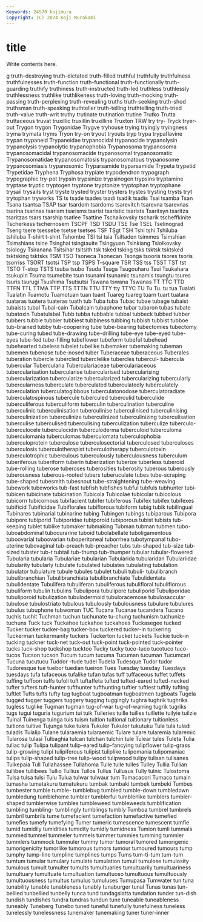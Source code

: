```yaml
---
Keywords: 24570 kojimura
Copyright: (C) 2024 Koji Murakami
---
```


# title

Write contents here.



g truth-destroying truth-dictated truth-filled truthful truthfully truthfulness truthfulnesses truth-function
truth-functional truth-functionally truth-guarding truthify truthiness truth-instructed truth-led truthless truthlessly truthlessness
truthlike truthlikeness truth-loving truth-mocking truth-passing truth-perplexing truth-revealing truths truth-seeking truth-shod
truthsman truth-speaking truthteller truth-telling truthtelling truth-tried truth-value truth-writ truthy trutinate
trutination trutine Trutko Trutta truttaceous truvat truxillic truxillin truxilline Truxton
TRW try try- Tryck tryer-out Trygon trygon Trygonidae Trygve tryhouse
trying tryingly tryingness tryma trymata tryms Tryon try-on tryout tryouts
tryp trypa trypaflavine trypan trypaneid Trypaneidae trypanocidal trypanocide trypanolysin trypanolysis
trypanolytic trypanophobia Trypanosoma trypanosoma trypanosomacidal trypanosomacide trypanosomal trypanosomatic Trypanosomatidae trypanosomatosis
trypanosomatous trypanosome trypanosomiasis trypanosomic Tryparsamide tryparsamide Trypeta trypetid Trypetidae Tryphena
Tryphosa trypiate trypodendron trypograph trypographic try-pot trypsin trypsinize trypsinogen trypsins
tryptamine tryptase tryptic tryptogen tryptone tryptonize tryptophan tryptophane trysail trysails
tryst tryste trysted tryster trysters trystes trysting trysts tryt trytophan
tryworks TS ts tsade tsades tsadi tsadik tsadis Tsai tsamba
Tsan Tsana tsantsa TSAP tsar tsardom tsardoms tsarevitch tsarevna tsarevnas
tsarina tsarinas tsarism tsarisms tsarist tsaristic tsarists Tsaritsyn tsaritza tsaritzas
tsars tsarship tsatlee Tsattine Tschaikovsky tscharik tscheffkinite Tscherkess tschernosem TSCPF
TSD TSDU TSE Tse TSEL Tselinograd Tseng tsere tsessebe tsetse
tsetses TSF TSgt TSH Tshi tshi Tshiluba tshiluba T-shirt t-shirt
Tshombe TSI tsi tsia Tsiltaden tsimmes Tsimshian Tsimshians tsine Tsinghai
tsingtauite Tsingyuan Tsinkiang Tsiolkovsky tsiology Tsiranana Tsitsihar tsitsith tsk tsked
tsking tsks tsktsk tsktsked tsktsking tsktsks TSM TSO Tsoneca Tsonecan
Tsonga tsooris tsores tsoris tsorriss TSORT tsotsi TSP tsp TSPS
T-square TSR TSS tss TSST TST tst TSTO T-stop TSTS
tsuba tsubo Tsuda Tsuga Tsugouharu Tsui Tsukahara tsukupin Tsuma tsumebite
tsun tsunami tsunamic tsunamis tsungtu tsures tsuris tsurugi Tsushima Tsutsutsi
Tswana tswana Tswanas TT TTC TTD TTFN TTL TTMA TTP
TTS TTTN TTU TTY tty TTYC TU Tu Tu. tu
tua Tualati Tualatin Tuamotu Tuamotuan tuan tuant Tuareg tuareg tuarn
tuart tuatara tuataras tuatera tuateras tuath tub Tuba tuba Tubac
tubae tubage tubaist tubaists tubal Tubal-cain Tubalcain tubaphone tubar tubaron
tubas tubate tubatoxin Tubatulabal Tubb tubba tubbable tubbal tubbeck tubbed
tubber tubbers tubbie tubbier tubbiest tubbiness tubbing tubbish tubbist tubboe
tub-brained tubby tub-coopering tube tube-bearing tubectomies tubectomy tube-curing tubed tube-drawing
tube-drilling tube-eye tube-eyed tube-eyes tube-fed tube-filling tubeflower tubeform tubeful tubehead
tubehearted tubeless tubelet tubelike tubemaker tubemaking tubeman tubemen tubenose tube-nosed
tuber Tuberaceae tuberaceous Tuberales tuberation tubercle tubercled tuberclelike tubercles tubercul-
tubercula tubercular Tubercularia Tuberculariaceae tuberculariaceous tubercularisation tubercularise tubercularised tubercularising tubercularization
tubercularize tubercularized tubercularizing tubercularly tubercularness tuberculate tuberculated tuberculatedly tuberculately tuberculation
tuberculatogibbous tuberculatonodose tuberculatoradiate tuberculatospinous tubercule tuberculed tuberculid tuberculide tuberculiferous tuberculiform
tuberculin tuberculination tuberculine tuberculinic tuberculinisation tuberculinise tuberculinised tuberculinising tuberculinization tuberculinize
tuberculinized tuberculinizing tuberculisation tuberculise tuberculised tuberculising tuberculization tuberculize tuberculo- tuberculocele
tuberculocidin tuberculoderma tuberculoid tuberculoma tuberculomania tuberculomas tuberculomata tuberculophobia tuberculoprotein tuberculose
tuberculosectorial tuberculosed tuberculoses tuberculosis tuberculotherapist tuberculotherapy tuberculotoxin tuberculotrophic tuberculous tuberculously
tuberculousness tuberculum tuberiferous tuberiform tuberin tuberization tuberize tuberless tuberoid tube-rolling
tuberose tuberoses tuberosities tuberosity tuberous tuberously tuberousness tuberous-rooted tubers tuberuculate
tubes tube-scraping tube-shaped tubesmith tubesnout tube-straightening tube-weaving tubework tubeworks tub-fast
tubfish tubfishes tubful tubfuls tubhunter tubi- tubicen tubicinate tubicination Tubicola
Tubicolae tubicolar tubicolous tubicorn tubicornous tubifacient tubifer tubiferous Tubifex tubifex
tubifexes tubificid Tubificidae Tubiflorales tubiflorous tubiform tubig tubik tubilingual Tubinares
tubinarial tubinarine tubing Tubingen tubings tubiparous Tubipora tubipore tubiporid Tubiporidae
tubiporoid tubiporous tubist tubists tub-keeping tublet tublike tubmaker tubmaking Tubman
tubman tubmen tubo- tuboabdominal tubocurarine tuboid tubolabellate tuboligamentous tuboovarial tuboovarian
tuboperitoneal tuborrhea tubotympanal tubo-uterine tubovaginal tub-preach tub-preacher tubs tub-shaped tub-size
tub-sized tubster tub-t tubtail tub-thump tub-thumper tubular tubular-flowered Tubularia tubularia
Tubulariae tubularian Tubularida tubularidan Tubulariidae tubularity tubularly tubulate tubulated tubulates
tubulating tubulation tubulator tubulature tubule tubules tubulet tubuli tubuli- tubulibranch
tubulibranchian Tubulibranchiata tubulibranchiate Tubulidentata tubulidentate Tubulifera tubuliferan tubuliferous tubulifloral tubuliflorous
tubuliform tubulin tubulins Tubulipora tubulipore tubuliporid Tubuliporidae tubuliporoid tubulization tubulodermoid
tubuloracemose tubulosaccular tubulose tubulostriato tubulous tubulously tubulousness tubulure tubulures tubulus
tubuphone tubwoman TUC Tucana Tucanae tucandera Tucano tuchis tuchit Tuchman
tuchun tuchunate tu-chung tuchunism tuchunize tuchuns Tuck tuck Tuckahoe tuckahoe
tuckahoes Tuckasegee tucked Tucker tucker tucker-bag tucker-box tuckered tucker-in tuckering
Tuckerman tuckermanity tuckers Tuckerton tucket tuckets Tuckie tuck-in tucking tuckner
tuck-net tuck-out tuck-point tuck-pointed tuck-pointer tucks tuck-shop tuckshop tucktoo Tucky
tucky tuco-tuco tucotuco tuco-tucos Tucson tucson Tucum tucum tucuma Tucuman
tucuman Tucumcari Tucuna tucutucu Tuddor -tude tudel Tudela Tudesque Tudor
tudor Tudoresque tue tuebor tuedian tueiron Tues Tuesday tuesday Tuesdays
tuesdays tufa tufaceous tufalike tufan tufas tuff tuffaceous tuffet tuffets
tuffing tuffoon tuffs tufoli tuft tuftaffeta tufted tufted-eared tufted-necked tufter
tufters tuft-hunter tufthunter tufthunting tuftier tuftiest tuftily tufting tuftlet Tufts
tufts tufty tug tugboat tugboatman tugboatmen tugboats Tugela tugged tugger
tuggers tuggery tugging tuggingly tughra tughrik tughriks tugless tuglike Tugman
tugman tug-of-war tug-of-warring tugrik tugriks tugs tugui tuguria tugurium tui
tuik Tuileries tuille tuilles tuillette tuilyie tuilzie Tuinal Tuinenga tuinga
tuis tuism tuition tuitional tuitionary tuitionless tuitions tuitive Tujunga tuke
tukra Tukuler Tukulor tukutuku Tula tula tuladi tuladis Tulalip Tulane
tularaemia tularaemic Tulare tulare tularemia tularemic Tularosa tulasi Tulbaghia tulcan
tulchan tulchin tule Tulear tules Tuleta Tulia tuliac tulip Tulipa
tulipant tulip-eared tulip-fancying tulipflower tulip-grass tulip-growing tulipi tulipiferous tulipist tuliplike
tulipomania tulipomaniac tulips tulip-shaped tulip-tree tulip-wood tulipwood tulipy tulisan tulisanes
Tulkepaia Tull Tullahassee Tullahoma Tulle tulle tulles Tulley Tullia Tullian
tullibee tullibees Tullio Tullius Tullos Tullus Tullusus Tully tulnic Tulostoma
Tulsa tulsa tulsi Tulu Tulua tulwar tulwaur tum Tumacacori Tumaco
tumain tumasha tumatakuru tumatukuru tumbak tumbaki tumbek tumbeki Tumbes tumbester
tumble tumble- tumblebug tumbled tumble-down tumbledown tumbledung tumblehome tumbler tumblerful
tumblerlike tumblers tumbler-shaped tumblerwise tumbles tumbleweed tumbleweeds tumblification tumbling tumbling-
tumblingly tumblings tumbly Tumboa tumbrel tumbrels tumbril tumbrils tume tumefacient
tumefaction tumefactive tumefied tumefies tumefy tumefying Tumer tumeric tumescence tumescent
tumfie tumid tumidily tumidities tumidity tumidly tumidness Tumion tumli tummals
tummed tummel tummeler tummels tummer tummies tumming tummler tummlers tummock
tummuler tummy tumor tumoral tumored tumorigenic tumorigenicity tumorlike tumorous tumors
tumour tumoured tumours tump tumphy tump-line tumpline tumplines tumps Tums
tum-ti-tum tum-tum tumtum tumular tumulary tumulate tumulation tumuli tumulose tumulosity
tumulous tumult tumulter tumults tumultuaries tumultuarily tumultuariness tumultuary tumultuate tumultuation
tumultuoso tumultuous tumultuously tumultuousness tumultus tumulus tumuluses Tumupasa Tumwater tun
tuna tunability tunable tunableness tunably tunaburger tunal Tunas tunas tun-bellied
tunbellied tunbelly tunca tund tundagslatta tundation tunder tun-dish tundish tundishes
tundra tundras tundun tune tuneable tuneableness tuneably Tuneberg Tunebo tuned
tuneful tunefully tunefulness tuneless tunelessly tunelessness tunemaker tunemaking tuner tuner-inner
